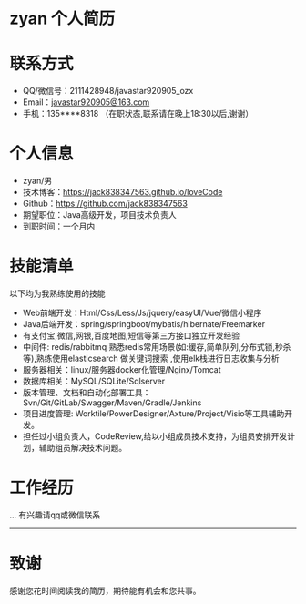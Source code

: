 # zyan 个人简历

# 联系方式
- QQ/微信号：2111428948/javastar920905_ozx
- Email：javastar920905@163.com 
- 手机：135****8318 （在职状态,联系请在晚上18:30以后,谢谢）

# 个人信息
- zyan/男
- 技术博客：https://jack838347563.github.io/loveCode
- Github：https://github.com/jack838347563
- 期望职位：Java高级开发，项目技术负责人
- 到职时间：一个月内

# 技能清单

以下均为我熟练使用的技能

- Web前端开发：Html/Css/Less/Js/jquery/easyUI/Vue/微信小程序 
- Java后端开发：spring/springboot/mybatis/hibernate/Freemarker
- 有支付宝,微信,网银,百度地图,短信等第三方接口独立开发经验
- 中间件: redis/rabbitmq 熟悉redis常用场景(如:缓存,简单队列,分布式锁,秒杀等),熟练使用elasticsearch 做关键词搜索 ,使用elk栈进行日志收集与分析
- 服务器相关：linux/服务器docker化管理/Nginx/Tomcat 
- 数据库相关：MySQL/SQLite/Sqlserver
- 版本管理、文档和自动化部署工具：Svn/Git/GitLab/Swagger/Maven/Gradle/Jenkins
- 项目进度管理: Worktile/PowerDesigner/Axture/Project/Visio等工具辅助开发。
- 担任过小组负责人，CodeReview,给以小组成员技术支持，为组员安排开发计划，辅助组员解决技术问题。
      
# 工作经历

... 有兴趣请qq或微信联系

---      
# 致谢
感谢您花时间阅读我的简历，期待能有机会和您共事。
      